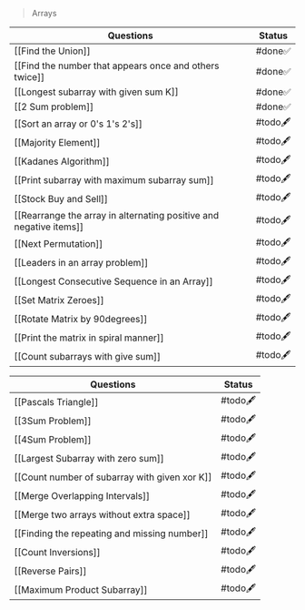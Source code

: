 > Arrays

| Questions                                                          | Status   |
| ------------------------------------------------------------------ | -------- |
| [[Find the Union]]                                                 | #done✅   |
| [[Find the number that appears once and others twice]]             | #done✅   |
| [[Longest subarray with given sum K]]                              | #done✅   |
| [[2 Sum problem]]                                                  | #done✅   |
| [[Sort an array or 0's 1's 2's]]                                   | #todo🖋️ |
| [[Majority Element]]                                               | #todo🖋️ |
| [[Kadanes Algorithm]]                                              | #todo🖋️ |
| [[Print subarray with maximum subarray sum]]                       | #todo🖋️ |
| [[Stock Buy and Sell]]                                             | #todo🖋️ |
| [[Rearrange the array in alternating positive and negative items]] | #todo🖋️ |
| [[Next Permutation]]                                               | #todo🖋️ |
| [[Leaders in an array problem]]                                    | #todo🖋️ |
| [[Longest Consecutive Sequence in an Array]]                       | #todo🖋️ |
| [[Set Matrix Zeroes]]                                              | #todo🖋️ |
| [[Rotate Matrix by 90degrees]]                                     | #todo🖋️ |
| [[Print the matrix in spiral manner]]                              | #todo🖋️ |
| [[Count subarrays with give sum]]                                  | #todo🖋️ |

| Questions                                     | Status   |
| --------------------------------------------- | -------- |
| [[Pascals Triangle]]                          | #todo🖋️ |
| [[3Sum Problem]]                              | #todo🖋️ |
| [[4Sum Problem]]                              | #todo🖋️ |
| [[Largest Subarray with zero sum]]            | #todo🖋️ |
| [[Count number of subarray with given xor K]] | #todo🖋️ |
| [[Merge Overlapping Intervals]]               | #todo🖋️ |
| [[Merge two arrays without extra space]]      | #todo🖋️ |
| [[Finding the repeating and missing number]]  | #todo🖋️ |
| [[Count Inversions]]                          | #todo🖋️ |
| [[Reverse Pairs]]                             | #todo🖋️ |
| [[Maximum Product Subarray]]                  | #todo🖋️ |
